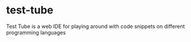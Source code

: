 # test-tube
Test Tube is a web IDE for playing around with code snippets on different programming languages
